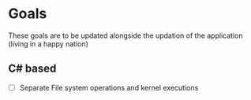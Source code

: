 # Goals
These goals are to be updated alongside the updation of the application (living in a happy nation)

## C# based
- [ ] Separate File system operations and kernel executions